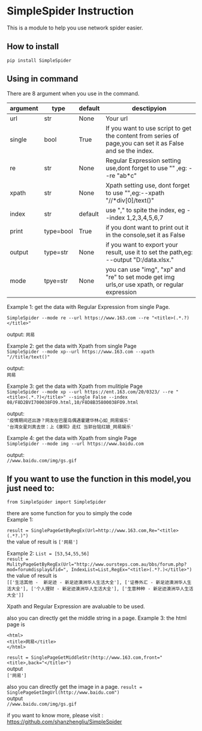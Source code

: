 # SimpleSpider Instruction

This is a module to help you use network spider easier.
## How to install 

```pip install SimpleSpider```

## Using in command
There are 8 argument when you use in the command.

| argument | type |default|desctipyion|
| --- | --- | --- |---|
|url|str|None|Your url
single|bool|True|If you want to use script to get the content from series of page,you can set it as False and se the index. 
|re|str|None|Regular Expression setting use,dont forget to use "" ,eg: --re "ab*c"
|xpath|str|None|Xpath setting use, dont forget to use "",eg:--xpath "//*div[0]/text()"
|index|str|default|use "," to spite the index, eg --index  1,2,3,4,5,6,7
|print|type=bool|True| if you dont want to print out it in the console,set it as False
|output|type=str|None| if you want to export your result, use it to set the path,eg: --output "D:/data.xlsx."
|mode|tpye=str|None|you can use "img", "xp" and "re" to set mode get img urls,or use xpath, or regular expression

Example 1:
get the data with Regular Expression from single Page.  
```
SimpleSpider --mode re --url https://www.163.com --re "<title>(.*.?)</title>"
```

output:
```网易```

Example 2:
get the data with Xpath from single Page  
```SimpleSpider --mode xp--url https://www.163.com --xpath "//title/text()"```

output:  
```网易```

Example 3:
get the data with Xpath from mulitiple Page  
```SimpleSpider --mode xp --url https://ent.163.com/20/0323/ --re "<title>(.*.?)</title>" --single False --index 08/F8D2BVI700038FO9.html,10/F8D8B35800038FO9.html```

output:  
```'疫情期间还出游？网友在巴厘岛偶遇霍建华林心如_网易娱乐'```  
```'台湾女星刘真去世：上《康熙》走红 当郭台铭红娘_网易娱乐'```


Example 4:
get the data with Xpath from single Page  
```SimpleSpider --mode img --url https://www.baidu.com ```

output:  
```//www.baidu.com/img/gs.gif```

## If you want to use the function in this model,you just need to:
```from SimpleSpider import SimpleSpider```

there are some function for you to simply the code  
Example 1:

```result = SinglePageGetByRegEx(Url=http://www.163.com,Re="<title>(.*?.)")```  
the value of result is ```['网易']```

Example 2:
```List = [53,54,55,56]  ```  
```result = MulityPageGetByRegEx(Url="http://www.oursteps.com.au/bbs/forum.php?mod=forumdisplay&fid=", IndexList=List,RegEx="<title>(.*?.)</title>")``` 
the value of result is   
```[['生活其他 -  新足迹 - 新足迹澳洲华人生活大全'], ['证券外汇 - 新足迹澳洲华人生活大全'], ['个人理财 - 新足迹澳洲华人生活大全'], ['生意种种 - 新足迹澳洲华人生活大全']]```

Xpath and Regular Expression are avaluable to be used.

also you can directly get the middle string in a page.
Example 3:
the html page is  
```
<html>
<title>网易</title>
</html>  
```
   
```result = SinglePageGetMiddleStr(http://www.163.com,front="<title>,back="</title>")```  
output  
```['网易']```

also you can directly get the image in a page.
```result = SinglePageGetImgUrl(http://www.baidu.com")```   
output  
```//www.baidu.com/img/gs.gif```   

if you want to know more, please visit : https://github.com/shanzhengliu/SimpleSpider






